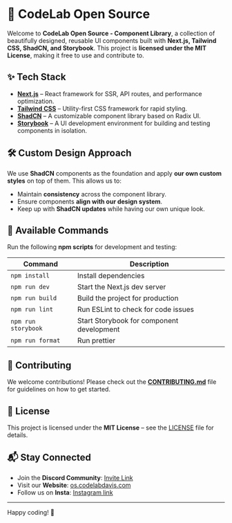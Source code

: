# 🚀 CodeLab Open Source

Welcome to  **CodeLab Open Source - Component Library**, a collection of beautifully designed, reusable UI components built with **Next.js, Tailwind CSS, ShadCN, and Storybook**. This project is **licensed under the MIT License**, making it free to use and contribute to.

## ✨ Tech Stack

- **[Next.js](https://nextjs.org/)** – React framework for SSR, API routes, and performance optimization.
- **[Tailwind CSS](https://tailwindcss.com/)** – Utility-first CSS framework for rapid styling.
- **[ShadCN](https://ui.shadcn.com/)** – A customizable component library based on Radix UI.
- **[Storybook](https://storybook.js.org/)** – A UI development environment for building and testing components in isolation.

## 🛠 Custom Design Approach

We use **ShadCN** components as the foundation and apply **our own custom styles** on top of them. This allows us to:

- Maintain **consistency** across the component library.
- Ensure components **align with our design system**.
- Keep up with **ShadCN updates** while having our own unique look.

## 📜 Available Commands

Run the following **npm scripts** for development and testing:

| Command               | Description                                      |
|-----------------------|--------------------------------------------------|
| `npm install`        | Install dependencies                             |
| `npm run dev`        | Start the Next.js dev server                     |
| `npm run build`      | Build the project for production                 |
| `npm run lint`       | Run ESLint to check for code issues              |
| `npm run storybook`  | Start Storybook for component development        |
| `npm run format`     | Run prettier                                     |

## 🤝 Contributing

We welcome contributions! Please check out the **[CONTRIBUTING.md](CONTRIBUTING.md)** file for guidelines on how to get started.

## 📄 License

This project is licensed under the **MIT License** – see the [LICENSE](LICENSE) file for details.

## 📬 Stay Connected

- Join the **Discord Community**: [Invite Link](https://discord.gg/Nt6ardbM2X)
- Visit our **Website**: [os.codelabdavis.com](https://os.codelabdavis.com/)
- Follow us on **Insta**: [Instagram link](https://www.instagram.com/codelabdavis)
---

Happy coding! 🎉

